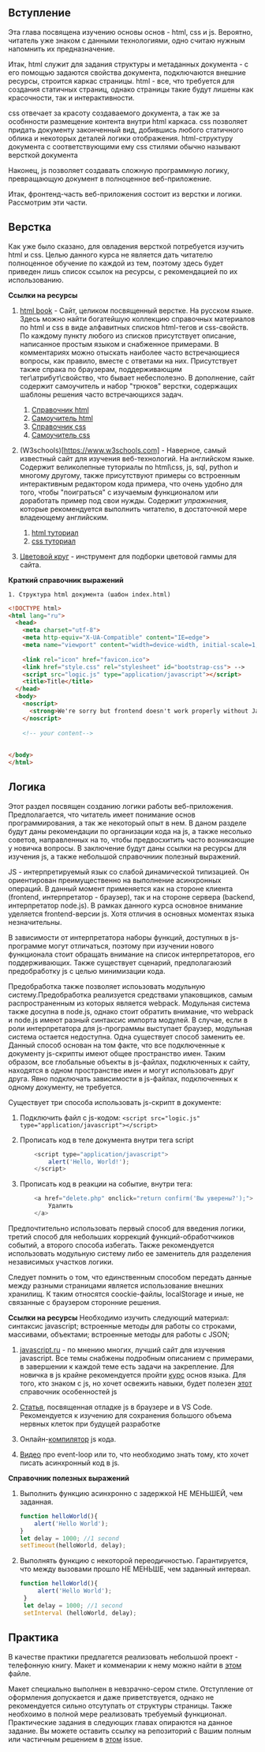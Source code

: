 ## Вступление
Эта глава посвящена изучению основы основ - html, css и js.  Вероятно, читатель уже знаком с данными технологиями, одно считаю нужным напомнить их предназначение.

Итак, html служит для задания структуры и метаданных документа - с его помощью задаются свойства документа, подключаются внешние ресурсы, строится каркас страницы. html - все, что требуется для создания статичных страниц, однако страницы такие будут лишены как красочности, так и интерактивности. 

css отвечает за красоту создаваемого документа, а так же за особнности размещение контента внутри html каркаса. css позволяет придать документу законченный вид, добившись любого статичного облика и некоторых деталей логики отображения. html-структуру документа с соответствующими ему css стилями  обычно называют версткой документа

Наконец, js позволяет создавать сложную программную логику, превращающую документ в полноценное веб-приложение. 

Итак, фронтенд-часть веб-приложения состоит из верстки и логики. Рассмотрим эти части. 



## Верстка
Как уже было сказано, для овладения версткой потребуется изучить html и css. 
Целью данного курса не является дать читателю полноценное обучение по каждой из тем, поэтому здесь будет приведен лишь список ссылок на ресурсы, с рекомендацией по  их использованию. 


**Ссылки на ресурсы**

1.  [html book](http://htmlbook.ru)  - Сайт, целиком посвященный верстке. На русском языке. Здесь можно найти богатейшую коллекцию справочных материалов по html и css в виде алфавитных списков html-тегов и css-свойств. По каждому пункту любого из списков присутствует описание, написанное простым языком и снабженное примерами. В комментариях можно отыскать наиболее часто встречающиеся вопросы, как правило, вместе с ответами на них. Присутствует также спрака по браузерам, поддерживающим тег\атрибут\свойство, что бывает небесполезно. В дополнение, сайт содержит самоучитель и набор "трюков" верстки, содержащих шаблоны решения часто встречающихся задач.
    1. [Справочник html](http://htmlbook.ru/html)  
    2. [Самоучитель html](http://htmlbook.ru/samhtml)
    3. [Справочник css](http://htmlbook.ru/css)
    4. [Самоучитель css](http://htmlbook.ru/samcss)

2.  (W3schools)[https://www.w3schools.com] - Наверное, самый известный сайт для изучения веб-технологий. На английском языке. Содержит великолепные туториалы по html\css, js, sql, python и многому другому, также присутствуют примеры со встроенным интерактивным редактором  кода примера, что очень удобно для того, чтобы "поиграться" с изучаемым функционалом или доработать пример под свои нужды.  Содержит *упражнения*, которые рекомендуется выполнить читателю, в достаточной мере владеющему английским. 
    1. [html туториал](https://www.w3schools.com/html/default.asp)
    2. [css туториал](https://www.w3schools.com/css/default.asp)

3. [Цветовой круг](https://colorscheme.ru) - инструмент для подборки цветовой гаммы для сайта.


**Краткий справочник выражений**

    1. Структура html документа (шабон index.html)
```html
<!DOCTYPE html>
<html lang="ru">
  <head>
    <meta charset="utf-8">
    <meta http-equiv="X-UA-Compatible" content="IE=edge">
    <meta name="viewport" content="width=device-width, initial-scale=1, shrink-to-fit=no">
    
    <link rel="icon" href="favicon.ico">
    <link href="style.css" rel="stylesheet" id="bootstrap-css"> -->
    <script src="logic.js" type="application/javascript"></script>
    <title>Title</title>
  </head>
  <body>
    <noscript>
      <strong>We're sorry but frontend doesn't work properly without JavaScript enabled. Please enable it to continue.</strong>
    </noscript>
    
    <!-- your content-->
    
   
</body>
</html>
```

  

## Логика

Этот раздел посвящен созданию логики работы веб-приложения. Предполагается, что читатель имеет понимание основ программирования, а так же некоторый опыт в нем.
В даном разделе будут даны рекомендации по организации кода на js, а также несолько советов, направленных на то, чтобы предвосхитить часто возникающие у новичка вопросы. В заключение будут даны ссылки на ресурсы для изучения js, а также небольшой справочниик полезный выражений.  

JS - интерпретируемый язык со слабой динамической типизацией. Он ориентирован преимущественно на выполнение асинхронных операций. В данный момент применяется как на стороне клиента (frontend, интерпретатор - браузер), так и на стороне сервера (backend, интерпретатор node.js). В рамках данного курса основное внимание уделяется frontend-версии js. Хотя отличия в основных моментах языка незначительны. 


В зависимости от интерпретатора наборы функций, доступных в js-программе могут отличаться, поэтому при изучении нового функционала стоит обращать внимание на список интерпретаторов, его поддерживающих. Также существует сценарий, предполагаюзий предобработку js с целью минимизации кода.

Предобработка также позволяет испоьзовать модульную систему.Предобработка реализуется средствами упаковщиков, самым распространенным из которых является webpack. Модульная система также досупна в node.js, однако стоит обратить внимание, что webpack и node.js имеют разный синтаксис импорта модулей.
В случае, если в роли интерпретатора для js-программы выступает браузер, модульная система остается недоступна. Одна существует способ заменить ее. Данный способ основан на том факте, что все подключенные к документу js-скрипты имеют общее пространство имен. Таким образом, все глобальные объекты в js-файлах, подключенных к сайту, находятся в одном пространстве имен и могут использовать друг друга. Явно подключать зависимости в js-файлах, подключенных к одному документу, не требуется.


Существует три способа использовать js-скрипт в документе: 

1. Подключить файл с js-кодом:
     `<script src="logic.js" type="application/javascript"></script>`

2. Прописать код в теле документа внутри тега script
   
    ```js
        <script type="application/javascript">
            alert('Hello, World!');
        </script>
    ```

3. Прописать код в реакции на событие, внутри тега: 
   
    ```js
        <a href="delete.php" onclick="return confirm('Вы уверены?');">
            Удалить
        </a>
    ```

Предпочтительно использовать первый способ для введения логики, третий способ для небольших коррекций функций-обработчкиков событий, а второго способа избегать. 
Также рекомендуется использовать модульную систему либо ее заменитель для разделения независимых участков логики.

Следует помнить о том, что единственным способом передать данные между разными страницами является использование внешних хранилищ. К таким относятся coockie-файлы, localStorage и иные, не связанные с браузером сторонние решения. 



**Ссылки на ресурсы**
Необходимо изучить следующий материал: синтаксис javascript; встроенные методы для работы со строками, массивами, объектами; встроенные методы для работы с JSON; 


1. [javascript.ru](https://learn.javascript.ru/js) - по мнению многих, лучший сайт для изучения javascript. Все темы снабжены подробным описанием с примерами, в завершении к каждой теме есть задачи на закрепление. Для новичка в js крайне рекомендуется пройти [курс](https://learn.javascript.ru/first-steps) основ языка. Для того, кто знаком с js, но хочет освежить навыки, будет полезен [этот](https://learn.javascript.ru/javascript-specials) справочник особенностей js

2.  [Статья](https://medium.com/devschacht/отладка-javascript-в-google-chrome-и-visual-studio-code-c2f07603a5b8), посвященная отладке js в браузере и в VS Code. Рекомендуется к изучению для сохранения большого объема нервных клеток при будущей разработке

3.  Онлайн-[компилятор](https://www.webtoolkitonline.com/javascript-tester.html) js кода. 

4. [Видео](https://www.youtube.com/watch?v=j4_9BZezSUA) про event-loop или то, что необходимо знать тому, кто хочет писать асинхронный код в js. 



**Справочник полезных выражений**
1. Выполнить функцию асинхронно с задержкой НЕ МЕНЬШЕЙ, чем заданная.
    ```js
    function helloWorld(){
        alert('Hello World');
    }
    let delay = 1000; //1 second
    setTimeout(helloWorld, delay);
    ```
2. Выполнять функцию с некоторой переодичностью. Гарантируется, что между вызовами прошло НЕ МЕНЬШЕ, чем заданный интервал. 
   ```js
   function helloWorld(){
        alert('Hello World');
    }
    let delay = 1000; //1 second
    setInterval (helloWorld, delay);
   ```
   

## Практика
В качестве практики предлагется реализовать небольшой проект - телефонную книгу. Макет и комменарии к нему можно найти в [этом](https://github.com/Rexarrior/frontendYFC/blob/master/TT.pdf) файле. 

Макет специально выполнен в невзрачно-сером стиле. Отступление от оформления допускается и даже приветствуется, однако не рекомендуется сильно отсутупать от структуры страницы. Также необхоимо в полной мере реализовать требуемый функционал. Практические задания в следующих главах опираются на данное задание. Вы можете оставить ссылку на репозиторий с Вашим полным или частичным решением в [этом](https://github.com/Rexarrior/frontendYFC/issues/2) issue.
